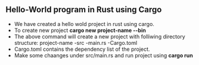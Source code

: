 ## Hello-World program in Rust using Cargo

- We have created a hello wold project in rust using cargo.
- To create new project <b> cargo new project-name --bin </b>
- The above command will create a new project with folliwing directory structure:
project-name
    -src
        -main.rs
    -Cargo.toml
- Cargo.toml contains the dependency list of the project.
- Make some chaanges under src/main.rs and run project using <b> cargo run </b>